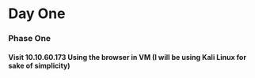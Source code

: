 # Day One

### Phase One
#### Visit 10.10.60.173 Using the browser in VM (I will be using Kali Linux for sake of simplicity)
